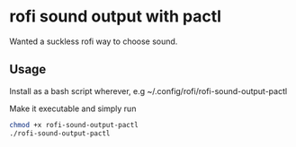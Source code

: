 # rofi sound output with pactl

Wanted a suckless rofi way to choose sound.


## Usage
Install as a bash script wherever, e.g ~/.config/rofi/rofi-sound-output-pactl

Make it executable and simply run
```bash
chmod +x rofi-sound-output-pactl
./rofi-sound-output-pactl
```
